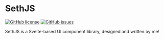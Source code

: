 # SethJS

[![GitHub license](https://img.shields.io/github/license/knightss27/sethjs?style=for-the-badge)](https://github.com/knightss27/sethjs/blob/master/LICENSE)
[![GitHub issues](https://img.shields.io/github/issues/knightss27/sethjs?style=for-the-badge)](https://github.com/knightss27/sethjs/issues)

SethJS is a Svelte-based UI component library, designed and written by me!

